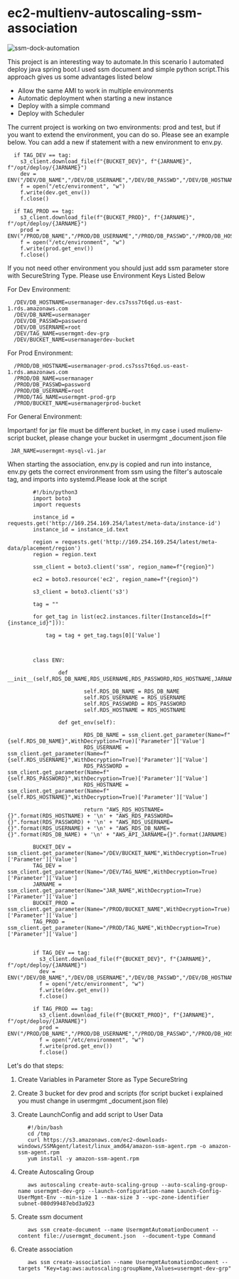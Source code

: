 # ec2-multienv-autoscaling-ssm-association



![ssm-dock-automation](https://user-images.githubusercontent.com/16609723/215979166-9bf5f12a-0776-4471-b835-6963a17ace24.jpg)

This project is an interesting way to automate.In this scenario I automated deploy  java spring boot.I used ssm document and simple python script.This approach gives us some advantages listed below

* Allow the same AMI to work in multiple environments
* Automatic deployment when starting a new instance
* Deploy with a simple command
* Deploy with  Scheduler

The current project is working on two environments: prod and test, but if you want to extend the environment, you can do so. Please see an example below. You can add a new if statement with a new environment to env.py.
    

      if TAG_DEV == tag:
        s3_client.download_file(f"{BUCKET_DEV}", f"{JARNAME}", f"/opt/deploy/{JARNAME}")
        dev = ENV("/DEV/DB_NAME","/DEV/DB_USERNAME","/DEV/DB_PASSWD","/DEV/DB_HOSTNAME",JARNAME)
        f = open("/etc/environment", "w")
        f.write(dev.get_env())
        f.close()

      if TAG_PROD == tag:
        s3_client.download_file(f"{BUCKET_PROD}", f"{JARNAME}", f"/opt/deploy/{JARNAME}")
        prod = ENV("/PROD/DB_NAME","/PROD/DB_USERNAME","/PROD/DB_PASSWD","/PROD/DB_HOSTNAME",JARNAME)
        f = open("/etc/environment", "w")
        f.write(prod.get_env())
        f.close()

If you not need other environment you should just add ssm parameter store with SecureString Type. Please use Environment Keys Listed Below

For Dev Environment:

      /DEV/DB_HOSTNAME=usermanager-dev.cs7sss7t6qd.us-east-1.rds.amazonaws.com
      /DEV/DB_NAME=usermanager
      /DEV/DB_PASSWD=password	
      /DEV/DB_USERNAME=root
      /DEV/TAG_NAME=usermgmt-dev-grp
      /DEV/BUCKET_NAME=usermanagerdev-bucket
    
For Prod Environment:

      /PROD/DB_HOSTNAME=usermanager-prod.cs7sss7t6qd.us-east-1.rds.amazonaws.com
      /PROD/DB_NAME=usermanager
      /PROD/DB_PASSWD=password	
      /PROD/DB_USERNAME=root
      /PROD/TAG_NAME=usermgmt-prod-grp
      /PROD/BUCKET_NAME=usermanagerprod-bucket

For General Environment:

Important! for jar file must be different bucket, in my case i used mulienv-script bucket, please change your bucket in usermgmt _document.json file

     JAR_NAME=usermgmt-mysql-v1.jar 
     
When starting the association, env.py is copied and run into instance, env.py gets the correct environment from ssm using the filter's autoscale tag, and imports into systemd.Please look at the script

            #!/bin/python3
            import boto3
            import requests

            instance_id = requests.get('http://169.254.169.254/latest/meta-data/instance-id')
            instance_id = instance_id.text

            region = requests.get('http://169.254.169.254/latest/meta-data/placement/region')
            region = region.text

            ssm_client = boto3.client('ssm', region_name=f"{region}")

            ec2 = boto3.resource('ec2', region_name=f"{region}")

            s3_client = boto3.client('s3')

            tag = ""

            for get_tag in list(ec2.instances.filter(InstanceIds=[f"{instance_id}"])):

                tag = tag + get_tag.tags[0]['Value']



            class ENV:

                    def  __init__(self,RDS_DB_NAME,RDS_USERNAME,RDS_PASSWORD,RDS_HOSTNAME,JARNAME):

                            self.RDS_DB_NAME = RDS_DB_NAME
                            self.RDS_USERNAME = RDS_USERNAME
                            self.RDS_PASSWORD = RDS_PASSWORD
                            self.RDS_HOSTNAME = RDS_HOSTNAME

                    def get_env(self):

                            RDS_DB_NAME = ssm_client.get_parameter(Name=f"{self.RDS_DB_NAME}",WithDecryption=True)['Parameter']['Value']
                            RDS_USERNAME = ssm_client.get_parameter(Name=f"{self.RDS_USERNAME}",WithDecryption=True)['Parameter']['Value']
                            RDS_PASSWORD = ssm_client.get_parameter(Name=f"{self.RDS_PASSWORD}",WithDecryption=True)['Parameter']['Value']
                            RDS_HOSTNAME = ssm_client.get_parameter(Name=f"{self.RDS_HOSTNAME}",WithDecryption=True)['Parameter']['Value']

                            return "AWS_RDS_HOSTNAME={}".format(RDS_HOSTNAME) + '\n' + "AWS_RDS_PASSWORD={}".format(RDS_PASSWORD) + '\n' + "AWS_RDS_USERNAME={}".format(RDS_USERNAME) + '\n' + "AWS_RDS_DB_NAME={}".format(RDS_DB_NAME) + '\n' + "AWS_API_JARNAME={}".format(JARNAME)

            BUCKET_DEV = ssm_client.get_parameter(Name="/DEV/BUCKET_NAME",WithDecryption=True)['Parameter']['Value']
            TAG_DEV = ssm_client.get_parameter(Name="/DEV/TAG_NAME",WithDecryption=True)['Parameter']['Value']
            JARNAME = ssm_client.get_parameter(Name="JAR_NAME",WithDecryption=True)['Parameter']['Value']
            BUCKET_PROD = ssm_client.get_parameter(Name="/PROD/BUCKET_NAME",WithDecryption=True)['Parameter']['Value']
            TAG_PROD = ssm_client.get_parameter(Name="/PROD/TAG_NAME",WithDecryption=True)['Parameter']['Value']


            if TAG_DEV == tag:
              s3_client.download_file(f"{BUCKET_DEV}", f"{JARNAME}", f"/opt/deploy/{JARNAME}")
              dev = ENV("/DEV/DB_NAME","/DEV/DB_USERNAME","/DEV/DB_PASSWD","/DEV/DB_HOSTNAME",JARNAME)
              f = open("/etc/environment", "w")
              f.write(dev.get_env())
              f.close()

            if TAG_PROD == tag:
              s3_client.download_file(f"{BUCKET_PROD}", f"{JARNAME}", f"/opt/deploy/{JARNAME}")
              prod = ENV("/PROD/DB_NAME","/PROD/DB_USERNAME","/PROD/DB_PASSWD","/PROD/DB_HOSTNAME",JARNAME)
              f = open("/etc/environment", "w")
              f.write(prod.get_env())
              f.close()


Let's do that steps:
  
  1) Create Variables in Parameter Store  as Type SecureString
  2) Create 3 bucket for dev prod and scripts (for script bucket i explained you must change in usermgmt _document.json  file)
  3) Create LaunchConfig and add script to User Data 
            
            #!/bin/bash
            cd /tmp
            curl https://s3.amazonaws.com/ec2-downloads-windows/SSMAgent/latest/linux_amd64/amazon-ssm-agent.rpm -o amazon-ssm-agent.rpm
            yum install -y amazon-ssm-agent.rpm
  4) Create Autoscaling Group 
     
            aws autoscaling create-auto-scaling-group --auto-scaling-group-name usermgmt-dev-grp --launch-configuration-name Launch-Config-UserMgmt-Env --min-size 1 --max-size 3 --vpc-zone-identifier subnet-080d99487ebd3a923
      
  5) Create ssm document
  
            aws ssm create-document --name UsermgmtAutomationDocument --content file://usermgmt_document.json  --document-type Command
            
  6) Create association
            
            aws ssm create-association --name UsermgmtAutomationDocument --targets "Key=tag:aws:autoscaling:groupName,Values=usermgmt-dev-grp"



